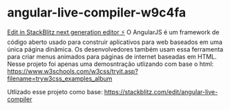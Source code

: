 # angular-live-compiler-w9c4fa

[Edit in StackBlitz next generation editor ⚡️](https://stackblitz.com/~/github.com/M4xEder/angular-live-compiler-w9c4fa)
O AngularJS é um framework de código aberto usado 
para construir aplicativos para web baseados em uma única página 
dinâmica. Os desenvolvedores também usam essa ferramenta para 
criar menus animados para páginas de internet baseadas em HTML. 
Nesse projeto foi apenas uma demosntração utlizando com base o 
html: https://www.w3schools.com/w3css/tryit.asp?filename=tryw3css_examples_album

Utlizado esse projeto como base: https://stackblitz.com/edit/angular-live-compiler
